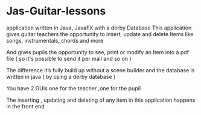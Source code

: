 # Jas-Guitar-lessons
application written in Java, JavaFX  with a derby Database 
This application gives guitar teachers the opportunity to insert, update and delete Items like songs, instrumentals, chords and more

And gives pupils the opportunity to see, print or modify an Item into a pdf file ( so it's possible to send it per mail and so on )

 

The difference it’s fully build up without a scene builder and the database is written in java ( by using a derby database )

You have 2 GUIs one for the teacher ,one for the pupil

The inserting , updating and deleting of any item in this application  happens in the front end 

